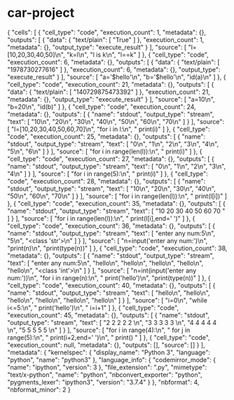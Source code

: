 # car-project
{
 "cells": [
  {
   "cell_type": "code",
   "execution_count": 1,
   "metadata": {},
   "outputs": [
    {
     "data": {
      "text/plain": [
       "True"
      ]
     },
     "execution_count": 1,
     "metadata": {},
     "output_type": "execute_result"
    }
   ],
   "source": [
    "l=[10,20,30,40,50]\n",
    "k=l\n",
    "l is k\n",
    "l==k"
   ]
  },
  {
   "cell_type": "code",
   "execution_count": 6,
   "metadata": {},
   "outputs": [
    {
     "data": {
      "text/plain": [
       "1978730277616"
      ]
     },
     "execution_count": 6,
     "metadata": {},
     "output_type": "execute_result"
    }
   ],
   "source": [
    "a='$hello'\n",
    "b='$hello'\n",
    "id(a)\n"
   ]
  },
  {
   "cell_type": "code",
   "execution_count": 21,
   "metadata": {},
   "outputs": [
    {
     "data": {
      "text/plain": [
       "140729875473392"
      ]
     },
     "execution_count": 21,
     "metadata": {},
     "output_type": "execute_result"
    }
   ],
   "source": [
    "a=10\n",
    "b=20\n",
    "id(b)"
   ]
  },
  {
   "cell_type": "code",
   "execution_count": 24,
   "metadata": {},
   "outputs": [
    {
     "name": "stdout",
     "output_type": "stream",
     "text": [
      "10\n",
      "20\n",
      "30\n",
      "40\n",
      "50\n",
      "60\n",
      "70\n"
     ]
    }
   ],
   "source": [
    "l=[10,20,30,40,50,60,70]\n",
    "for i in l:\n",
    "  print(i)"
   ]
  },
  {
   "cell_type": "code",
   "execution_count": 25,
   "metadata": {},
   "outputs": [
    {
     "name": "stdout",
     "output_type": "stream",
     "text": [
      "0\n",
      "1\n",
      "2\n",
      "3\n",
      "4\n",
      "5\n",
      "6\n"
     ]
    }
   ],
   "source": [
    "for i in range(len(l)):\n",
    "    print(i)"
   ]
  },
  {
   "cell_type": "code",
   "execution_count": 27,
   "metadata": {},
   "outputs": [
    {
     "name": "stdout",
     "output_type": "stream",
     "text": [
      "0\n",
      "1\n",
      "2\n",
      "3\n",
      "4\n"
     ]
    }
   ],
   "source": [
    "for i in range(5):\n",
    "    print(i)"
   ]
  },
  {
   "cell_type": "code",
   "execution_count": 28,
   "metadata": {},
   "outputs": [
    {
     "name": "stdout",
     "output_type": "stream",
     "text": [
      "10\n",
      "20\n",
      "30\n",
      "40\n",
      "50\n",
      "60\n",
      "70\n"
     ]
    }
   ],
   "source": [
    "for i in range(len(l)):\n",
    "    print(l[i])"
   ]
  },
  {
   "cell_type": "code",
   "execution_count": 35,
   "metadata": {},
   "outputs": [
    {
     "name": "stdout",
     "output_type": "stream",
     "text": [
      "10   20   30   40   50   60   70   "
     ]
    }
   ],
   "source": [
    "for i in range(len(l)):\n",
    "    print(l[i],end='   ')"
   ]
  },
  {
   "cell_type": "code",
   "execution_count": 36,
   "metadata": {},
   "outputs": [
    {
     "name": "stdout",
     "output_type": "stream",
     "text": [
      "enter any num:5\n",
      "5\n",
      "<class 'str'>\n"
     ]
    }
   ],
   "source": [
    "n=input('enter any num:')\n",
    "print(n)\n",
    "print(type(n))"
   ]
  },
  {
   "cell_type": "code",
   "execution_count": 38,
   "metadata": {},
   "outputs": [
    {
     "name": "stdout",
     "output_type": "stream",
     "text": [
      "enter any num:5\n",
      "hello\n",
      "hello\n",
      "hello\n",
      "hello\n",
      "hello\n",
      "<class 'int'>\n"
     ]
    }
   ],
   "source": [
    "n=int(input('enter any num:'))\n",
    "for i in range(n):\n",
    "  print('hello')\n",
    "print(type(n))"
   ]
  },
  {
   "cell_type": "code",
   "execution_count": 40,
   "metadata": {},
   "outputs": [
    {
     "name": "stdout",
     "output_type": "stream",
     "text": [
      "hello\n",
      "hello\n",
      "hello\n",
      "hello\n",
      "hello\n",
      "hello\n"
     ]
    }
   ],
   "source": [
    "i=0\n",
    "while i<=5:\n",
    "    print('hello')\n",
    "    i=i+1"
   ]
  },
  {
   "cell_type": "code",
   "execution_count": 45,
   "metadata": {},
   "outputs": [
    {
     "name": "stdout",
     "output_type": "stream",
     "text": [
      "2 2 2 2 2 \n",
      "3 3 3 3 3 \n",
      "4 4 4 4 4 \n",
      "5 5 5 5 5 \n"
     ]
    }
   ],
   "source": [
    "for i in range(4):\n",
    "    for j in range(5):\n",
    "        print(i+2,end=' ')\n",
    "    print()    "
   ]
  },
  {
   "cell_type": "code",
   "execution_count": null,
   "metadata": {},
   "outputs": [],
   "source": []
  }
 ],
 "metadata": {
  "kernelspec": {
   "display_name": "Python 3",
   "language": "python",
   "name": "python3"
  },
  "language_info": {
   "codemirror_mode": {
    "name": "ipython",
    "version": 3
   },
   "file_extension": ".py",
   "mimetype": "text/x-python",
   "name": "python",
   "nbconvert_exporter": "python",
   "pygments_lexer": "ipython3",
   "version": "3.7.4"
  }
 },
 "nbformat": 4,
 "nbformat_minor": 2
}

